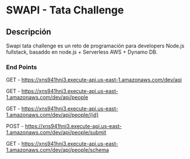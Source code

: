 # SWAPI - Tata Challenge
## Descripción
Swapi tata challenge es un reto de programación para developers Node.js fullstack, basaddo en node.js + Serverless AWS + Dynamo DB.

### End Points
  GET - https://xns941hni3.execute-api.us-east-1.amazonaws.com/dev/api

  GET - https://xns941hni3.execute-api.us-east-1.amazonaws.com/dev/api/people
  
  GET - https://xns941hni3.execute-api.us-east-1.amazonaws.com/dev/api/people/{id}
  
  POST - https://xns941hni3.execute-api.us-east-1.amazonaws.com/dev/api/people/submit
  
  GET - https://xns941hni3.execute-api.us-east-1.amazonaws.com/dev/api/people/schema
  
